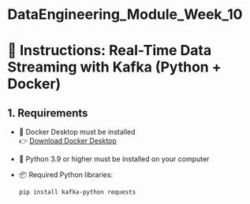 # DataEngineering_Module_Week_10

# 📘 Instructions: Real-Time Data Streaming with Kafka (Python + Docker)

## 1. Requirements

- 🐳 Docker Desktop must be installed  
  👉 [Download Docker Desktop](https://www.docker.com/products/docker-desktop)

- 🐍 Python 3.9 or higher must be installed on your computer

- 📦 Required Python libraries:
  ```bash
  pip install kafka-python requests

